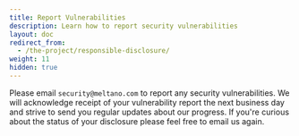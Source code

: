 ```yaml
---
title: Report Vulnerabilities
description: Learn how to report security vulnerabilities
layout: doc
redirect_from:
  - /the-project/responsible-disclosure/
weight: 11
hidden: true
---
```


Please email `security@meltano.com` to report any security vulnerabilities.
We will acknowledge receipt of your vulnerability report the next business day and strive to send you regular updates about our progress.
If you're curious about the status of your disclosure please feel free to email us again.
